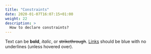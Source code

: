 ```yaml
---
title: "Constraints"
date: 2020-01-07T16:07:15+01:00
weight: 22
description: >
  How to declare constraints?
---
```


Text can be **bold**, _italic_, or ~~strikethrough~~. [Links](https://gohugo.io) should be blue with no underlines (unless hovered over).